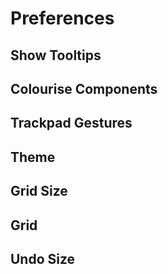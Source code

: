 # Preferences

## Show Tooltips
## Colourise Components
## Trackpad Gestures
## Theme
## Grid Size
## Grid
## Undo Size
